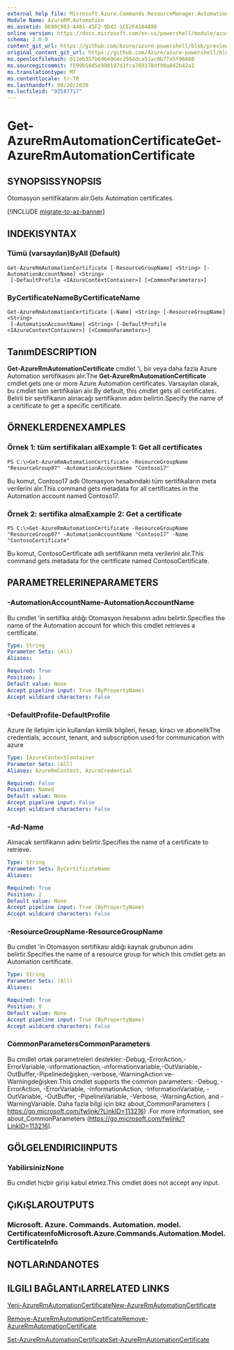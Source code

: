 ```yaml
---
external help file: Microsoft.Azure.Commands.ResourceManager.Automation.dll-Help.xml
Module Name: AzureRM.Automation
ms.assetid: D690C903-A481-45F2-9D42-1CE2F4184A98
online version: https://docs.microsoft.com/en-us/powershell/module/azurerm.automation/get-azurermautomationcertificate
schema: 2.0.0
content_git_url: https://github.com/Azure/azure-powershell/blob/preview/src/ResourceManager/Automation/Commands.Automation/help/Get-AzureRMAutomationCertificate.md
original_content_git_url: https://github.com/Azure/azure-powershell/blob/preview/src/ResourceManager/Automation/Commands.Automation/help/Get-AzureRMAutomationCertificate.md
ms.openlocfilehash: 012eb357b6d64964c2564dca51ac0b77a5f96880
ms.sourcegitcommit: f599b50d5e980197d1fca769378df90a842b42a1
ms.translationtype: MT
ms.contentlocale: tr-TR
ms.lasthandoff: 08/20/2020
ms.locfileid: "93587717"
---
```

# <span data-ttu-id="38b3e-101">Get-AzureRmAutomationCertificate</span><span class="sxs-lookup"><span data-stu-id="38b3e-101">Get-AzureRmAutomationCertificate</span></span>

## <span data-ttu-id="38b3e-102">SYNOPSIS</span><span class="sxs-lookup"><span data-stu-id="38b3e-102">SYNOPSIS</span></span>
<span data-ttu-id="38b3e-103">Otomasyon sertifikalarını alır.</span><span class="sxs-lookup"><span data-stu-id="38b3e-103">Gets Automation certificates.</span></span>

[!INCLUDE [migrate-to-az-banner](../../includes/migrate-to-az-banner.md)]

## <span data-ttu-id="38b3e-104">INDEKI</span><span class="sxs-lookup"><span data-stu-id="38b3e-104">SYNTAX</span></span>

### <span data-ttu-id="38b3e-105">Tümü (varsayılan)</span><span class="sxs-lookup"><span data-stu-id="38b3e-105">ByAll (Default)</span></span>
```
Get-AzureRmAutomationCertificate [-ResourceGroupName] <String> [-AutomationAccountName] <String>
 [-DefaultProfile <IAzureContextContainer>] [<CommonParameters>]
```

### <span data-ttu-id="38b3e-106">ByCertificateName</span><span class="sxs-lookup"><span data-stu-id="38b3e-106">ByCertificateName</span></span>
```
Get-AzureRmAutomationCertificate [-Name] <String> [-ResourceGroupName] <String>
 [-AutomationAccountName] <String> [-DefaultProfile <IAzureContextContainer>] [<CommonParameters>]
```

## <span data-ttu-id="38b3e-107">Tanım</span><span class="sxs-lookup"><span data-stu-id="38b3e-107">DESCRIPTION</span></span>
<span data-ttu-id="38b3e-108">**Get-AzureRmAutomationCertificate** cmdlet 'i, bir veya daha fazla Azure Automation sertifikasını alır.</span><span class="sxs-lookup"><span data-stu-id="38b3e-108">The **Get-AzureRmAutomationCertificate** cmdlet gets one or more Azure Automation certificates.</span></span>
<span data-ttu-id="38b3e-109">Varsayılan olarak, bu cmdlet tüm sertifikaları alır.</span><span class="sxs-lookup"><span data-stu-id="38b3e-109">By default, this cmdlet gets all certificates.</span></span>
<span data-ttu-id="38b3e-110">Belirli bir sertifikanın alınacağı sertifikanın adını belirtin.</span><span class="sxs-lookup"><span data-stu-id="38b3e-110">Specify the name of a certificate to get a specific certificate.</span></span>

## <span data-ttu-id="38b3e-111">ÖRNEKLERDEN</span><span class="sxs-lookup"><span data-stu-id="38b3e-111">EXAMPLES</span></span>

### <span data-ttu-id="38b3e-112">Örnek 1: tüm sertifikaları al</span><span class="sxs-lookup"><span data-stu-id="38b3e-112">Example 1: Get all certificates</span></span>
```
PS C:\>Get-AzureRmAutomationCertificate -ResourceGroupName "ResourceGroup07" -AutomationAccountName "Contoso17"
```

<span data-ttu-id="38b3e-113">Bu komut, Contoso17 adlı Otomasyon hesabındaki tüm sertifikaların meta verilerini alır.</span><span class="sxs-lookup"><span data-stu-id="38b3e-113">This command gets metadata for all certificates in the Automation account named Contoso17.</span></span>

### <span data-ttu-id="38b3e-114">Örnek 2: sertifika alma</span><span class="sxs-lookup"><span data-stu-id="38b3e-114">Example 2: Get a certificate</span></span>
```
PS C:\>Get-AzureRmAutomationCertificate -ResourceGroupName "ResourceGroup07" -AutomationAccountName "Contoso17" -Name "ContosoCertificate"
```

<span data-ttu-id="38b3e-115">Bu komut, ContosoCertificate adlı sertifikanın meta verilerini alır.</span><span class="sxs-lookup"><span data-stu-id="38b3e-115">This command gets metadata for the certificate named ContosoCertificate.</span></span>

## <span data-ttu-id="38b3e-116">PARAMETRELERINE</span><span class="sxs-lookup"><span data-stu-id="38b3e-116">PARAMETERS</span></span>

### <span data-ttu-id="38b3e-117">-AutomationAccountName</span><span class="sxs-lookup"><span data-stu-id="38b3e-117">-AutomationAccountName</span></span>
<span data-ttu-id="38b3e-118">Bu cmdlet 'in sertifika aldığı Otomasyon hesabının adını belirtir.</span><span class="sxs-lookup"><span data-stu-id="38b3e-118">Specifies the name of the Automation account for which this cmdlet retrieves a certificate.</span></span>

```yaml
Type: String
Parameter Sets: (All)
Aliases: 

Required: True
Position: 1
Default value: None
Accept pipeline input: True (ByPropertyName)
Accept wildcard characters: False
```

### <span data-ttu-id="38b3e-119">-DefaultProfile</span><span class="sxs-lookup"><span data-stu-id="38b3e-119">-DefaultProfile</span></span>
<span data-ttu-id="38b3e-120">Azure ile iletişim için kullanılan kimlik bilgileri, hesap, kiracı ve abonelik</span><span class="sxs-lookup"><span data-stu-id="38b3e-120">The credentials, account, tenant, and subscription used for communication with azure</span></span>

```yaml
Type: IAzureContextContainer
Parameter Sets: (All)
Aliases: AzureRmContext, AzureCredential

Required: False
Position: Named
Default value: None
Accept pipeline input: False
Accept wildcard characters: False
```

### <span data-ttu-id="38b3e-121">-Ad</span><span class="sxs-lookup"><span data-stu-id="38b3e-121">-Name</span></span>
<span data-ttu-id="38b3e-122">Alınacak sertifikanın adını belirtir.</span><span class="sxs-lookup"><span data-stu-id="38b3e-122">Specifies the name of a certificate to retrieve.</span></span>

```yaml
Type: String
Parameter Sets: ByCertificateName
Aliases: 

Required: True
Position: 2
Default value: None
Accept pipeline input: True (ByPropertyName)
Accept wildcard characters: False
```

### <span data-ttu-id="38b3e-123">-ResourceGroupName</span><span class="sxs-lookup"><span data-stu-id="38b3e-123">-ResourceGroupName</span></span>
<span data-ttu-id="38b3e-124">Bu cmdlet 'in Otomasyon sertifikası aldığı kaynak grubunun adını belirtir.</span><span class="sxs-lookup"><span data-stu-id="38b3e-124">Specifies the name of a resource group for which this cmdlet gets an Automation certificate.</span></span>

```yaml
Type: String
Parameter Sets: (All)
Aliases: 

Required: True
Position: 0
Default value: None
Accept pipeline input: True (ByPropertyName)
Accept wildcard characters: False
```

### <span data-ttu-id="38b3e-125">CommonParameters</span><span class="sxs-lookup"><span data-stu-id="38b3e-125">CommonParameters</span></span>
<span data-ttu-id="38b3e-126">Bu cmdlet ortak parametreleri destekler:-Debug,-ErrorAction,-ErrorVariable,-ınformationaction,-ınformationvariable,-OutVariable,-OutBuffer,-Pipelinedeğişken,-verbose,-WarningAction ve-Warningdeğişken.</span><span class="sxs-lookup"><span data-stu-id="38b3e-126">This cmdlet supports the common parameters: -Debug, -ErrorAction, -ErrorVariable, -InformationAction, -InformationVariable, -OutVariable, -OutBuffer, -PipelineVariable, -Verbose, -WarningAction, and -WarningVariable.</span></span> <span data-ttu-id="38b3e-127">Daha fazla bilgi için bkz about_CommonParameters ( https://go.microsoft.com/fwlink/?LinkID=113216) .</span><span class="sxs-lookup"><span data-stu-id="38b3e-127">For more information, see about_CommonParameters (https://go.microsoft.com/fwlink/?LinkID=113216).</span></span>

## <span data-ttu-id="38b3e-128">GÖLGELENDIRICI</span><span class="sxs-lookup"><span data-stu-id="38b3e-128">INPUTS</span></span>

### <span data-ttu-id="38b3e-129">Yabilirsiniz</span><span class="sxs-lookup"><span data-stu-id="38b3e-129">None</span></span>
<span data-ttu-id="38b3e-130">Bu cmdlet hiçbir girişi kabul etmez.</span><span class="sxs-lookup"><span data-stu-id="38b3e-130">This cmdlet does not accept any input.</span></span>

## <span data-ttu-id="38b3e-131">ÇıKıŞLAR</span><span class="sxs-lookup"><span data-stu-id="38b3e-131">OUTPUTS</span></span>

### <span data-ttu-id="38b3e-132">Microsoft. Azure. Commands. Automation. model. Certificateınfo</span><span class="sxs-lookup"><span data-stu-id="38b3e-132">Microsoft.Azure.Commands.Automation.Model.CertificateInfo</span></span>

## <span data-ttu-id="38b3e-133">NOTLARıNDA</span><span class="sxs-lookup"><span data-stu-id="38b3e-133">NOTES</span></span>

## <span data-ttu-id="38b3e-134">ILGILI BAĞLANTıLAR</span><span class="sxs-lookup"><span data-stu-id="38b3e-134">RELATED LINKS</span></span>

[<span data-ttu-id="38b3e-135">Yeni-AzureRmAutomationCertificate</span><span class="sxs-lookup"><span data-stu-id="38b3e-135">New-AzureRmAutomationCertificate</span></span>](./New-AzureRMAutomationCertificate.md)

[<span data-ttu-id="38b3e-136">Remove-AzureRmAutomationCertificate</span><span class="sxs-lookup"><span data-stu-id="38b3e-136">Remove-AzureRmAutomationCertificate</span></span>](./Remove-AzureRMAutomationCertificate.md)

[<span data-ttu-id="38b3e-137">Set-AzureRmAutomationCertificate</span><span class="sxs-lookup"><span data-stu-id="38b3e-137">Set-AzureRmAutomationCertificate</span></span>](./Set-AzureRMAutomationCertificate.md)


